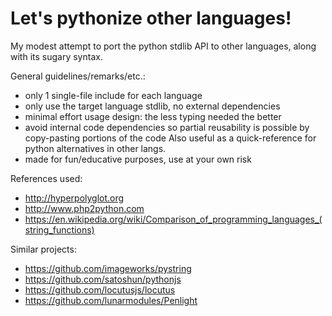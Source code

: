 
# Let's pythonize other languages!

My modest attempt to port the python stdlib API to other languages, along with its sugary syntax.

General guidelines/remarks/etc.:

 - only 1 single-file include for each language
 - only use the target language stdlib, no external dependencies
 - minimal effort usage design: the less typing needed the better
 - avoid internal code dependencies so partial reusability is possible by copy-pasting portions of the code
   Also useful as a quick-reference for python alternatives in other langs.
 - made for fun/educative purposes, use at your own risk
 
 References used:
 
  - http://hyperpolyglot.org
  - http://www.php2python.com
  - https://en.wikipedia.org/wiki/Comparison_of_programming_languages_(string_functions)
 
Similar projects:

 - https://github.com/imageworks/pystring
 - https://github.com/satoshun/pythonjs
 - https://github.com/locutusjs/locutus
 - https://github.com/lunarmodules/Penlight
